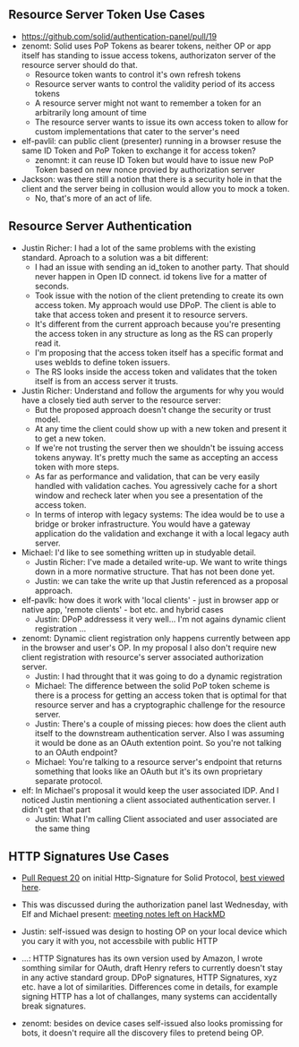 ## Resource Server Token Use Cases
 - https://github.com/solid/authentication-panel/pull/19
 - zenomt: Solid uses PoP Tokens as bearer tokens, neither OP or app itself has standing to issue access tokens, authorizaton server of the resource server should do that.
     - Resource token wants to control it's own refresh tokens
     - Resource server wants to control the validity period of its access tokens
     - A resource server might not want to remember a token for an arbitrarily long amount of time
     - The resource server wants to issue its own access token to allow for custom implementations that cater to the server's need
 - elf-pavlil: can public client (presenter) running in a browser resuse the same ID Token and PoP Token to exchange it for access token?
   - zenomnt: it can reuse ID Token but would have to issue new PoP Token based on new nonce provied by authorization server
 - Jackson: was there still a notion that there is a security hole in that the client and the server being in collusion would allow you to mock a token.
     - No, that's more of an act of life.

## Resource Server Authentication
 - Justin Richer: I had a lot of the same problems with the existing standard. Aproach to a solution was a bit different:
     - I had an issue with sending an id_token to another party. That should never happen in Open ID connect. id tokens live for a matter of seconds.
     - Took issue with the notion of the client pretending to create its own access token. My approach would use DPoP. The client is able to take that access token and present it to resource servers.
     - It's different from the current approach because you're presenting the access token in any structure as long as the RS can properly read it.
     - I'm proposing that the access token itself has a specific format and uses webIds to define token issuers.
     - The RS looks inside the access token and validates that the token itself is from an access server it trusts.
 - Justin Richer: Understand and follow the arguments for why you would have a closely tied auth server to the resource server:
     - But the proposed approach doesn't change the security or trust model.
     - At any time the client could show up with a new token and present it to get a new token.
     - If we're not trusting the server then we shouldn't be issuing access tokens anyway. It's pretty much the same as accepting an access token with more steps.
     - As far as performance and validation, that can be very easily handled with validation caches. You agressively cache for a short window and recheck later when you see a presentation of the access token.
     - In terms of interop with legacy systems: The idea would be to use a bridge or broker infrastructure. You would have a gateway application do the validation and exchange it with a local legacy auth server.
 - Michael: I'd like to see something written up in studyable detail.
     - Justin Richer: I've made a detailed write-up. We want to write things down in a more normative structure. That has not been done yet.
     - Justin: we can take the write up that Justin referenced as a proposal approach.
 - elf-pavlk: how does it work with 'local clients' - just in browser app or native app, 'remote clients' - bot etc. and hybrid cases
     - Justin: DPoP addressess it very well... I'm not agains dynamic client registration ...
 - zenomt: Dynamic client registration only happens currently between app in the browser and user's OP. In my proposal I also don't require new client registration with resource's server associated authorization server.
     - Justin: I had throught that it was going to do a dynamic registration
     - Michael: The difference between the solid PoP token scheme is there is a process for getting an access token that is optimal for that resource server and has a cryptographic challenge for the resource server.
     - Justin: There's a couple of missing pieces: how does the client auth itself to the downstream authentication server. Also I was assuming it would be done as an OAuth extention point. So you're not talking to an OAuth endpoint?
     - Michael: You're talking to a resource server's endpoint that returns something that looks like an OAuth but it's its own proprietary separate protocol.
 - elf: In Michael's proposal it would keep the user associated IDP. And I noticed Justin mentioning a client associated authentication server. I didn't get that part
     - Justin: What I'm calling Client associated and user associated are the same thing

## HTTP Signatures Use Cases
 - [Pull Request 20](https://github.com/solid/authentication-panel/pull/20)  on initial Http-Signature for Solid Protocol, [best viewed here](https://github.com/solid/authentication-panel/blob/b3f58eb30f40f2a3005e61a9d2de93157038a574/HttpSignature.md).
 - This was discussed during the authorization panel last Wednesday, with Elf and Michael present: [meeting notes left on HackMD](https://hackmd.io/bvw37jzHSRiA35TWrKBF3A)

- Justin: self-issued was design to hosting OP on your local device which you cary it with you, not accessbile with public HTTP
- ...: HTTP Signatures has its own version used by Amazon, I wrote somthing similar for OAuth, draft Henry refers to currently doesn't stay in any active standard group. DPoP signatures, HTTP Signatures, xyz etc. have a lot of similarities. Differences come in details, for example signing HTTP has a lot of challanges, many systems can accidentally break signatures.
- zenomt: besides on device cases self-issued also looks promissing for bots, it doesn't require all the discovery files to pretend being OP.

